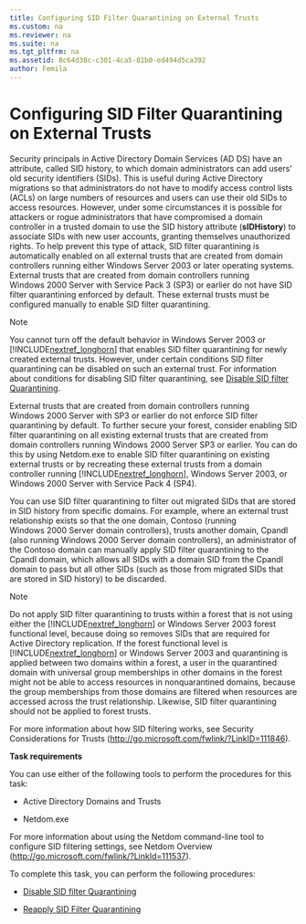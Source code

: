 ```yaml
---
title: Configuring SID Filter Quarantining on External Trusts
ms.custom: na
ms.reviewer: na
ms.suite: na
ms.tgt_pltfrm: na
ms.assetid: 8c64d38c-c301-4ca5-81b0-ed494d5ca392
author: Femila
---
```

# Configuring SID Filter Quarantining on External Trusts
  Security principals in Active Directory Domain Services \(AD DS\) have an attribute, called SID history, to which domain administrators can add users’ old security identifiers \(SIDs\). This is useful during Active Directory migrations so that administrators do not have to modify access control lists \(ACLs\) on large numbers of resources and users can use their old SIDs to access resources. However, under some circumstances it is possible for attackers or rogue administrators that have compromised a domain controller in a trusted domain to use the SID history attribute \(**sIDHistory**\) to associate SIDs with new user accounts, granting themselves unauthorized rights. To help prevent this type of attack, SID filter quarantining is automatically enabled on all external trusts that are created from domain controllers running either Windows Server 2003 or later operating systems. External trusts that are created from domain controllers running Windows 2000 Server with Service Pack 3 \(SP3\) or earlier do not have SID filter quarantining enforced by default. These external trusts must be configured manually to enable SID filter quarantining.  
  
> [!NOTE]  
>  You cannot turn off the default behavior in Windows Server 2003 or [!INCLUDE[nextref_longhorn](../Token/nextref_longhorn_md.md)] that enables SID filter quarantining for newly created external trusts. However, under certain conditions SID filter quarantining can be disabled on such an external trust. For information about conditions for disabling SID filter quarantining, see [Disable SID filter Quarantining](../Topic/Disable-SID-filter-Quarantining.md).  
  
 External trusts that are created from domain controllers running Windows 2000 Server with SP3 or earlier do not enforce SID filter quarantining by default. To further secure your forest, consider enabling SID filter quarantining on all existing external trusts that are created from domain controllers running Windows 2000 Server SP3 or earlier. You can do this by using Netdom.exe to enable SID filter quarantining on existing external trusts or by recreating these external trusts from a domain controller running [!INCLUDE[nextref_longhorn](../Token/nextref_longhorn_md.md)], Windows Server 2003, or Windows 2000 Server with Service Pack 4 \(SP4\).  
  
 You can use SID filter quarantining to filter out migrated SIDs that are stored in SID history from specific domains. For example, where an external trust relationship exists so that the one domain, Contoso \(running Windows 2000 Server domain controllers\), trusts another domain, Cpandl \(also running Windows 2000 Server domain controllers\), an administrator of the Contoso domain can manually apply SID filter quarantining to the Cpandl domain, which allows all SIDs with a domain SID from the Cpandl domain to pass but all other SIDs \(such as those from migrated SIDs that are stored in SID history\) to be discarded.  
  
> [!NOTE]  
>  Do not apply SID filter quarantining to trusts within a forest that is not using either the [!INCLUDE[nextref_longhorn](../Token/nextref_longhorn_md.md)] or Windows Server 2003 forest functional level, because doing so removes SIDs that are required for Active Directory replication. If the forest functional level is [!INCLUDE[nextref_longhorn](../Token/nextref_longhorn_md.md)] or Windows Server 2003 and quarantining is applied between two domains within a forest, a user in the quarantined domain with universal group memberships in other domains in the forest might not be able to access resources in nonquarantined domains, because the group memberships from those domains are filtered when resources are accessed across the trust relationship. Likewise, SID filter quarantining should not be applied to forest trusts.  
  
 For more information about how SID filtering works, see Security Considerations for Trusts \([http:\/\/go.microsoft.com\/fwlink\/?LinkID\=111846](http://go.microsoft.com/fwlink/?LinkID=111846)\).  
  
 **Task requirements**  
  
 You can use either of the following tools to perform the procedures for this task:  
  
-   Active Directory Domains and Trusts  
  
-   Netdom.exe  
  
 For more information about using the Netdom command\-line tool to configure SID filtering settings, see Netdom Overview \([http:\/\/go.microsoft.com\/fwlink\/?LinkId\=111537](http://go.microsoft.com/fwlink/?LinkId=111537)\).  
  
 To complete this task, you can perform the following procedures:  
  
-   [Disable SID filter Quarantining](../Topic/Disable-SID-filter-Quarantining.md)  
  
-   [Reapply SID Filter Quarantining](../Topic/Reapply-SID-Filter-Quarantining.md)  
  
  